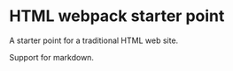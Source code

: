 # HTML webpack starter point

A starter point for a traditional HTML web site.

Support for markdown.